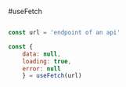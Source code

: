 #useFetch

```javascript

const url = 'endpoint of an api'

const { 
    data: null,
    loading: true,
    error: null 
    } = useFetch(url)


```

